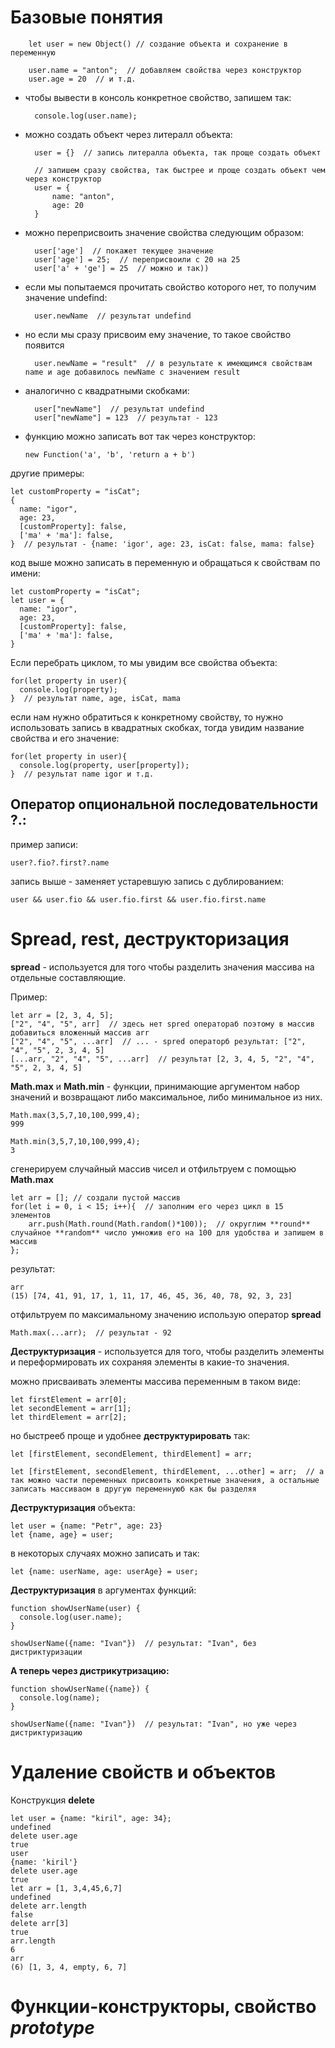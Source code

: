 # Базовые понятия

        let user = new Object() // создание объекта и сохранение в переменную

        user.name = "anton";  // добавляем свойства через конструктор
        user.age = 20  // и т.д.

- чтобы вывести в консоль конкретное свойство, запишем так:

        console.log(user.name);

- можно создать объект через литералл объекта:

        user = {}  // запись литералла объекта, так проще создать объект
        
        // запишем сразу свойства, так быстрее и проще создать объект чем через конструктор
        user = {
            name: "anton",
            age: 20
        }

- можно переприсвоить значение свойства следующим образом:

        user['age']  // покажет текущее значение
        user['age'] = 25;  // переприсвоили с 20 на 25
        user['a' + 'ge'] = 25  // можно и так))

- если мы попытаемся прочитать свойство которого нет, то получим значение undefind:

        user.newName  // результат undefind

- но если мы сразу присвоим ему значение, то такое свойство появится

        user.newName = "result"  // в результате к имеющимся свойствам name и age добавилось newName с значением result

- аналогично с квадратными скобками:

        user["newName"]  // результат undefind
        user["newName"] = 123  // результат - 123

- функцию можно записать вот так через конструктор:

      new Function('a', 'b', 'return a + b')

другие примеры:

    let customProperty = "isCat";
    {
      name: "igor",
      age: 23,
      [customProperty]: false,
      ['ma' + 'ma']: false,
    }  // результат - {name: 'igor', age: 23, isCat: false, mama: false}

код выше можно записать в переменную и обращаться к свойствам по имени:

    
    let customProperty = "isCat";
    let user = {
      name: "igor",
      age: 23,
      [customProperty]: false,
      ['ma' + 'ma']: false,
    }

Если перебрать циклом, то мы увидим все свойства объекта:

    for(let property in user){
      console.log(property);
    }  // результат name, age, isCat, mama

если нам нужно обратиться к конкретному свойству, то нужно использовать запись в квадратных скобках, тогда увидим название свойства и его значение:

    for(let property in user){
      console.log(property, user[property]);
    }  // результат name igor и т.д.

## Оператор опциональной последовательности **?.**:

пример записи:

    user?.fio?.first?.name

запись выше - заменяет устаревшую запись с дублированием:

    user && user.fio && user.fio.first && user.fio.first.name


# Spread, rest, деструкторизация

**spread** - используется для того чтобы разделить значения массива на отдельные составляющие.

Пример:

    let arr = [2, 3, 4, 5];
    ["2", "4", "5", arr]  // здесь нет spred оператораб поэтому в массив добавиться вложенный массив arr
    ["2", "4", "5", ...arr]  // ... - spred операторб результат: ["2", "4", "5", 2, 3, 4, 5]
    [...arr, "2", "4", "5", ...arr]  // результат [2, 3, 4, 5, "2", "4", "5", 2, 3, 4, 5]

**Math.max** и **Math.min** - функции, принимающие аргументом набор значений и возвращают либо максимальное, либо минимальное из них.

    Math.max(3,5,7,10,100,999,4);
    999

    Math.min(3,5,7,10,100,999,4);
    3

сгенерируем случайный массив чисел и отфильтруем с помощью **Math.max**

    let arr = []; // создали пустой массив
    for(let i = 0, i < 15; i++){  // заполним его через цикл в 15 элементов
        arr.push(Math.round(Math.random()*100));  // округлим **round** случайное **random** число умножив его на 100 для удобства и запишем в массив
    };

результат:

    arr
    (15) [74, 41, 91, 17, 1, 11, 17, 46, 45, 36, 40, 78, 92, 3, 23]

отфильтруем по максимальному значению использую оператор **spread**

    Math.max(...arr);  // результат - 92

**Деструктуризация** - используется для того, чтобы разделить элементы и переформировать их сохраняя элементы в какие-то значения.

можно присваивать элементы массива переменным в таком виде:

    let firstElement = arr[0];
    let secondElement = arr[1];
    let thirdElement = arr[2];

но быстрееб проще и удобнее **деструктурировать** так:

    let [firstElement, secondElement, thirdElement] = arr;
    
    let [firstElement, secondElement, thirdElement, ...other] = arr;  // а так можно части переменных присвоить конкретные значения, а остальные записать массиваом в другую переменнуюб как бы разделяя

**Деструктуризация** объекта:

    let user = {name: "Petr", age: 23}
    let {name, age} = user;

в некоторых случаях можно записать и так:

    let {name: userName, age: userAge} = user;

**Деструктуризация** в аргументах функций:

    function showUserName(user) {
      console.log(user.name);
    }
    
    showUserName({name: "Ivan"})  // результат: "Ivan", без дистриктуризации

**А теперь через дистрикутризацию:**

    function showUserName({name}) {
      console.log(name);
    }
    
    showUserName({name: "Ivan"})  // результат: "Ivan", но уже через дистриктуризацию

# Удаление свойств и объектов

Конструкция **delete**

    let user = {name: "kiril", age: 34};
    undefined
    delete user.age
    true
    user
    {name: 'kiril'}
    delete user.age
    true
    let arr = [1, 3,4,45,6,7]
    undefined
    delete arr.length
    false
    delete arr[3]
    true
    arr.length
    6
    arr
    (6) [1, 3, 4, empty, 6, 7]


# Функции-конструкторы, свойство *prototype*

